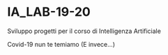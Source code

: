 # IA_LAB-19-20
Sviluppo progetti per il corso di Intelligenza Artificiale 

Covid-19 nun te temiamo
(E invece...)
